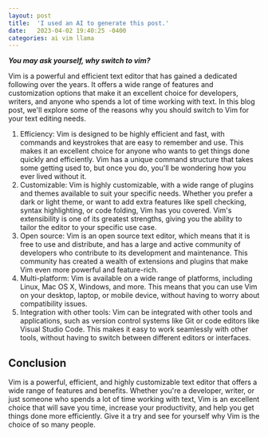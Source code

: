 ```yaml
---
layout: post
title:  'I used an AI to generate this post.'
date:   2023-04-02 19:40:25 -0400
categories: ai vim llama
---
```


***You may ask yourself, why switch to vim?***

Vim is a powerful and efficient text editor that has gained a dedicated following over the years. It offers a wide range of features and customization options that make it an excellent choice for developers, writers, and anyone who spends a lot of time working with text. In this blog post, we'll explore some of the reasons why you should switch to Vim for your text editing needs.

1. Efficiency: Vim is designed to be highly efficient and fast, with commands and keystrokes that are easy to remember and use. This makes it an excellent choice for anyone who wants to get things done quickly and efficiently. Vim has a unique command structure that takes some getting used to, but once you do, you'll be wondering how you ever lived without it.
2. Customizable: Vim is highly customizable, with a wide range of plugins and themes available to suit your specific needs. Whether you prefer a dark or light theme, or want to add extra features like spell checking, syntax highlighting, or code folding, Vim has you covered. Vim's extensibility is one of its greatest strengths, giving you the ability to tailor the editor to your specific use case.
3. Open source: Vim is an open source text editor, which means that it is free to use and distribute, and has a large and active community of developers who contribute to its development and maintenance. This community has created a wealth of extensions and plugins that make Vim even more powerful and feature-rich.
4. Multi-platform: Vim is available on a wide range of platforms, including Linux, Mac OS X, Windows, and more. This means that you can use Vim on your desktop, laptop, or mobile device, without having to worry about compatibility issues.
5. Integration with other tools: Vim can be integrated with other tools and applications, such as version control systems like Git or code editors like Visual Studio Code. This makes it easy to work seamlessly with other tools, without having to switch between different editors or interfaces.

## Conclusion
Vim is a powerful, efficient, and highly customizable text editor that offers a wide range of features and benefits. Whether you're a developer, writer, or just someone who spends a lot of time working with text, Vim is an excellent choice that will save you time, increase your productivity, and help you get things done more efficiently. Give it a try and see for yourself why Vim is the choice of so many people.


